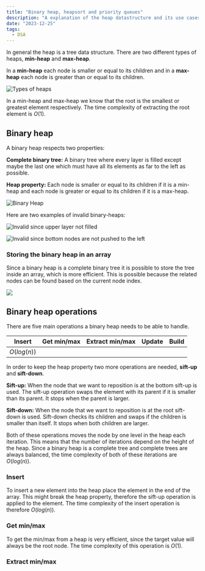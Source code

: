 ```yaml
---
title: "Binary heap, heapsort and priority queues"
description: "A explanation of the heap datastructure and its use cases"
date: "2023-12-25"
tags:
  - DSA
---
```


In general the heap is a tree data structure. There are two different types of heaps, **min-heap** and **max-heap**.

In a **min-heap** each node is smaller or equal to its children and in a **max-heap** each node is greater than or equal to its children.

![Types of heaps](/media/types-of-heaps.png)

In a min-heap and max-heap we know that the root is the smallest or greatest element respectively. The time complexity of extracting the root element is $O(1)$.

## Binary heap

A binary heap respects two properties:

**Complete binary tree:** A binary tree where every layer is filled except maybe the last one which must have all its elements as far to the left as possible.

**Heap property:** Each node is smaller or equal to its children if it is a min-heap and each node is greater or equal to its children if it is a max-heap.

![Binary Heap](/media/binary-heap.png)

Here are two examples of invalid binary-heaps:

![Invalid since upper layer not filled](/media/binary-heap-invalid2.png)

![Invalid since bottom nodes are not pushed to the left](/media/binary-heap-invalid1.png)

### Storing the binary heap in an array

Since a binary heap is a complete binary tree it is possible to store the tree inside an array, which is more efficient.
This is possible because the related nodes can be found based on the current node index.

![](/media/binary-heap-array.png)

## Binary heap operations

There are five main operations a binary heap needs to be able to handle.

| Insert      | Get min/max | Extract min/max | Update | Build |
| ----------- | ----------- | --------------- | ------ | ----- |
| $O(log(n))$ |             |                 |        |       |

In order to keep the heap property two more operations are needed, **sift-up** and **sift-down**.

**Sift-up:** When the node that we want to reposition is at the bottom sift-up is used. The sift-up operation
swaps the element with its parent if it is smaller than its parent. It stops when the parent is larger.

**Sift-down:** When the node that we want to reposition is at the root sift-down is used. Sift-down checks its children and swaps if the children is smaller than itself. It stops when both children are larger.

Both of these operations moves the node by one level in the heap each iteration. This means that the number of iterations depend on the height of the heap. Since a binary heap is a complete tree and complete trees are always balanced, the time complexity of both of these iterations are $O(log(n))$.

### Insert

To insert a new element into the heap place the element in the end of the array. This might break the heap property, therefore the sift-up operation is applied to the element. The time complexity of the insert operation is therefore $O(log(n))$.

### Get min/max

To get the min/max from a heap is very efficient, since the target value will always be the root node. The time complexity of this operation is $O(1)$.

### Extract min/max
